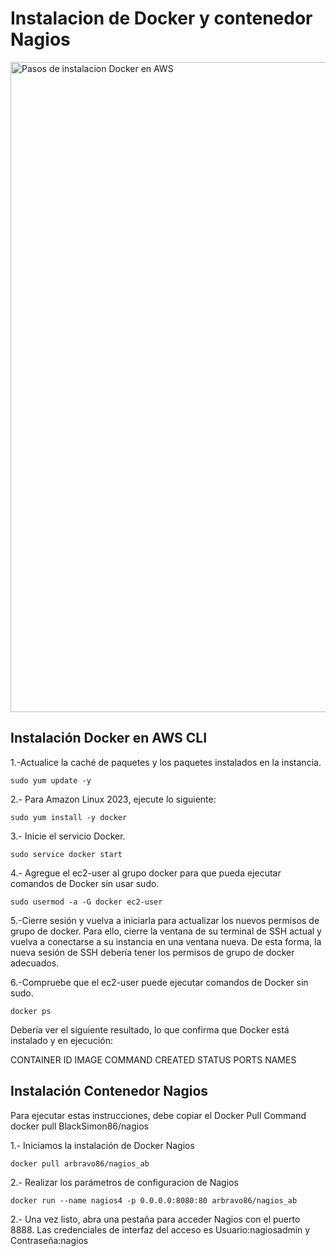 # Instalacion de Docker y contenedor Nagios 

<p align="left" style="text-align:left;">
  <a href="https://docs.aws.amazon.com/es_es/serverless-application-model/latest/developerguide/install-docker.html">
    <img alt="Pasos de instalacion Docker en AWS" src="img/logo.png" width="1040"/>
  </a>
</p>

## Instalación Docker en AWS CLI

1.-Actualice la caché de paquetes y los paquetes instalados en la instancia.

```
sudo yum update -y
```

2.- Para Amazon Linux 2023, ejecute lo siguiente:

```
sudo yum install -y docker
```

3.- Inicie el servicio Docker.

```
sudo service docker start
```

4.- Agregue el ec2-user al grupo docker para que pueda ejecutar comandos de Docker sin usar sudo.

```
sudo usermod -a -G docker ec2-user
```
5.-Cierre sesión y vuelva a iniciarla para actualizar los nuevos permisos de grupo de docker. Para ello, cierre la ventana de su terminal de SSH actual y vuelva a conectarse a su instancia en una ventana nueva. De esta forma, la nueva sesión de SSH debería tener los permisos de grupo de docker adecuados.

6.-Compruebe que el ec2-user puede ejecutar comandos de Docker sin sudo.

```
docker ps
```
Debería ver el siguiente resultado, lo que confirma que Docker está instalado y en ejecución:

 CONTAINER ID        IMAGE               COMMAND             CREATED             STATUS              PORTS               NAMES

## Instalación Contenedor Nagios 

Para ejecutar estas instrucciones, debe copiar el Docker Pull Command docker pull BlackSimon86/nagios

1.- Iniciamos la instalación de Docker Nagios

```
docker pull arbravo86/nagios_ab

```

2.- Realizar los parámetros de configuracion de Nagios 

```
docker run --name nagios4 -p 0.0.0.0:8080:80 arbravo86/nagios_ab

```

2.- Una vez listo, abra una pestaña para acceder Nagios con el puerto 8888. Las credenciales de interfaz del acceso es Usuario:nagiosadmin y Contraseña:nagios





